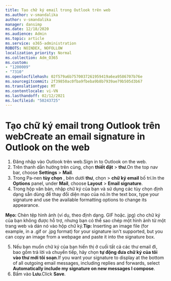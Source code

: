 ```yaml
---
title: Tạo chữ ký email trong Outlook trên web
ms.author: v-smandalika
author: v-smandalika
manager: dansimp
ms.date: 12/18/2020
ms.audience: Admin
ms.topic: article
ms.service: o365-administration
ROBOTS: NOINDEX, NOFOLLOW
localization_priority: Normal
ms.collection: Adm_O365
ms.custom:
- "1200009"
- "7310"
ms.openlocfilehash: 02f579a6b7570037261959419a6ea9586707b76e
ms.sourcegitcommit: 2f39850ac0fba9fbeba9b8b7939ae79b505d3b67
ms.translationtype: MT
ms.contentlocale: vi-VN
ms.lasthandoff: 02/12/2021
ms.locfileid: "50243725"
---
```

# <a name="create-an-email-signature-in-outlook-on-the-web"></a><span data-ttu-id="ead46-102">Tạo chữ ký email trong Outlook trên web</span><span class="sxs-lookup"><span data-stu-id="ead46-102">Create an email signature in Outlook on the web</span></span>

1. <span data-ttu-id="ead46-103">Đăng nhập vào Outlook trên web.</span><span class="sxs-lookup"><span data-stu-id="ead46-103">Sign in to Outlook on the web.</span></span>
2. <span data-ttu-id="ead46-104">Trên thanh dẫn hướng trên cùng, chọn **thiết đặt**  >  **thư**.</span><span class="sxs-lookup"><span data-stu-id="ead46-104">On the top nav bar, choose **Settings** > **Mail**.</span></span>
3. <span data-ttu-id="ead46-105">Trong Pa-nen **tùy chọn** , bên dưới **thư**, chọn   >  **chữ ký email** bố trí.</span><span class="sxs-lookup"><span data-stu-id="ead46-105">In the **Options** panel, under **Mail**, choose **Layout** > **Email signature**.</span></span>
4. <span data-ttu-id="ead46-106">Trong hộp văn bản, nhập chữ ký của bạn và sử dụng các tùy chọn định dạng sẵn dùng để thay đổi diện mạo của nó.</span><span class="sxs-lookup"><span data-stu-id="ead46-106">In the text box, type your signature and use the available formatting options to change its appearance.</span></span>

<span data-ttu-id="ead46-107">**Mẹo:** Chèn tệp hình ảnh (ví dụ, theo định dạng. GIF hoặc. jpg) cho chữ ký của bạn không được hỗ trợ, nhưng bạn có thể sao chép một hình ảnh từ một trang web và dán nó vào hộp chữ ký.</span><span class="sxs-lookup"><span data-stu-id="ead46-107">**Tip:** Inserting an image file (for example, in a .gif or .jpg format) for your signature isn't supported, but you can copy an image from a webpage and paste it into the signature box.</span></span>

5. <span data-ttu-id="ead46-108">Nếu bạn muốn chữ ký của bạn hiển thị ở cuối tất cả các thư email đi, bao gồm trả lời và chuyển tiếp, hãy chọn **tự động đưa chữ ký của tôi vào thư mới tôi soạn**.</span><span class="sxs-lookup"><span data-stu-id="ead46-108">If you want your signature to display at the bottom of all outgoing email messages, including replies and forwards, select **Automatically include my signature on new messages I compose**.</span></span>
6. <span data-ttu-id="ead46-109">Bấm vào **Lưu**.</span><span class="sxs-lookup"><span data-stu-id="ead46-109">Click **Save**.</span></span>
